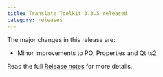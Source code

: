 ```yaml
---
title: Translate Toolkit 3.3.5 released
category: releases
---
```


The major changes in this release are:

- Minor improvements to PO, Properties and Qt ts2

Read the full [Release notes](https://docs.translatehouse.org/projects/translate-toolkit/en/latest/releases/3.3.5.html) for more details.
